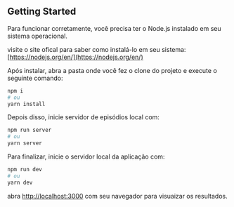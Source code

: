 ## Getting Started

Para funcionar corretamente, você precisa ter o Node.js instalado em seu sistema operacional.

visite o site ofical para saber como instalá-lo em seu sistema: [https://nodejs.org/en/](https://nodejs.org/en/)

Após instalar, abra a pasta onde você fez o clone do projeto e execute o seguinte comando:

```bash
npm i
# ou
yarn install
```

Depois disso, inicie servidor de episódios local com:

```bash
npm run server
# ou
yarn server
```

Para finalizar, inicie o servidor local da aplicação com:

```bash
npm run dev
# ou
yarn dev
```

abra [http://localhost:3000](http://localhost:3000) com seu navegador para visuaizar os resultados.
